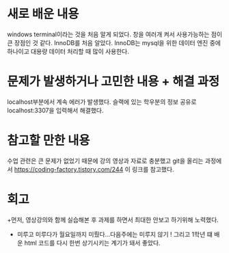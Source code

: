 
# 새로 배운 내용
windows terminal이라는 것을 처음 알게 되었다. 
창을 여러개 켜서 사용가능하는 점이 큰 장점인 것 같다.
InnoDB를 처음 알았다. InnoDB는 mysql을 위한 데이터 엔진 중에 하나이고 대용량 데이터 처리할 때 많이 사용한다.

# 문제가 발생하거나 고민한 내용 + 해결 과정
localhost부분에서 계속 에러가 발생했다. 슬랙에 있는 학우분의 정보 공유로 localhost:3307을 입력해서 해결했다.

# 참고할 만한 내용
수업 관련은 큰 문제가 없었기 때문에 강의 영상과 자료로 충분했고
git을 올리는 과정에서 https://coding-factory.tistory.com/244 이 링크를 참고했다.

# 회고
+먼저, 영상강의와 함께 실습해본 후 과제를 하면서 최대한 안보고 하기위해 노력했다.
- 미루고 미루다가 월요일까지 미뤘다...다음주에는 미루지 않기
! 그리고 1학년 떄 배운 html 코드를 다시 한번 상기시키는 계기가 돼서 좋았다.
